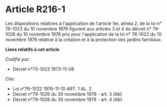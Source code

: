 # Article R216-1

Les dispositions relatives à  l'application de l'article 1er, alinéa 2, de la loi n° 76-1022 du 10 novembre 1976 figurent aux
articles 3 et 4 du décret n° 79-1026 du 10 novembre 1976 pris pour l'application de la loi n° 76-1022 du 10 novembre 1976
relative à la création et à la protection des jardins familiaux.

**Liens relatifs à cet article**

_Codifié par_:

  - Décret n°73-1023 1973-11-08

_Cite_:

  - Loi n°76-1022 1976-11-10 ART. 1 AL. 2
  - Décret n°79-1026 du 30 novembre 1979 - art. 3 (Ab)
  - Décret n°79-1026 du 30 novembre 1979 - art. 4 (Ab)
